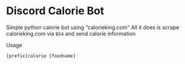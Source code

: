 # Discord Calorie Bot

Simple python calorie bot using "calorieking.com"
All it does is scrape calorieking.com via ``BS4`` and send calorie information

Usage
```
[prefix]calorie [foodname]
```
